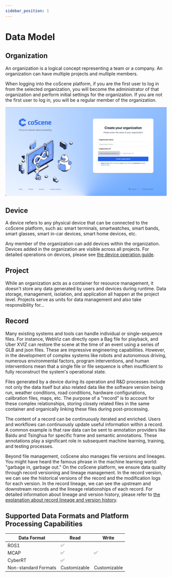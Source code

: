 ```yaml
---
sidebar_position: 1
---
```


# Data Model

## Organization

An organization is a logical concept representing a team or a company. An organization can have multiple projects and multiple members.

When logging into the coScene platform, if you are the first user to log in from the selected organization, you will become the administrator of that organization and perform initial settings for the organization. If you are not the first user to log in, you will be a regular member of the organization.

![org-first-user](img/org-first-user.jpg)

## Device

A device refers to any physical device that can be connected to the coScene platform, such as: smart terminals, smartwatches, smart bands, smart glasses, smart in-car devices, smart home devices, etc.

Any member of the organization can add devices within the organization. Devices added in the organization are visible across all projects. For detailed operations on devices, please see [the device operation guide](../4-recipes/device/1-device.md).

## Project

While an organization acts as a container for resource management, it doesn't store any data generated by users and devices during runtime. Data storage, management, isolation, and application all happen at the project level. Projects serve as units for data management and also take responsibility for...

## Record

Many existing systems and tools can handle individual or single-sequence files. For instance, WebViz can directly open a Bag file for playback, and Uber XVIZ can restore the scene at the time of an event using a series of GLB and json files. These are impressive engineering capabilities. However, in the development of complex systems like robots and autonomous driving, numerous environmental factors, program interventions, and human interventions mean that a single file or file sequence is often insufficient to fully reconstruct the system's operational state.

Files generated by a device during its operation and R&D processes include not only the data itself but also related data like the software version being run, weather conditions, road conditions, hardware configurations, calibration files, maps, etc. The purpose of a "record" is to account for these complex relationships, storing closely related files in the same container and organically linking these files during post-processing.

The content of a record can be continuously iterated and enriched. Users and workflows can continuously update useful information within a record. A common example is that raw data can be sent to annotation providers like Baidu and Tsinghua for specific frame and semantic annotations. These annotations play a significant role in subsequent machine learning, training, and testing processes.

Beyond file management, coScene also manages file versions and lineages. You might have heard the famous phrase in the machine learning world: "garbage in, garbage out." On the coScene platform, we ensure data quality through record versioning and lineage management. In the record version, we can see the historical versions of the record and the modification logs for each version. In the record lineage, we can see the upstream and downstream records and the lineage relationships of each record. For detailed information about lineage and version history, please refer to [the explanation about record lineage and version history](../recipes/record/3-manage-records.md).

## Supported Data Formats and Platform Processing Capabilities

| Data Format          | Read         | Write        |
| -------------------- | ------------ | ------------ |
| ROS1                 | ✅           |              |
| MCAP                 | ✅           | ✅           |
| CyberRT              | ✅           |              |
| Non-standard Formats | Customizable | Customizable |
